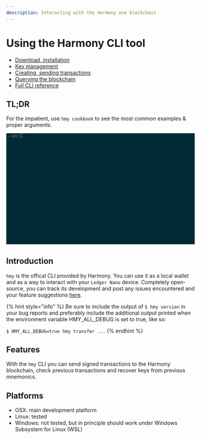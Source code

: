 ```yaml
---
description: Interacting with the Harmony one blockchain
---
```


# Using the Harmony CLI tool

* [Download, installation](download-and-installation.md)
* [Key management](key-management.md)
* [Creating, sending transactions](creating-sending-transactions.md)
* [Querying the blockchain](querying-the-blockchain.md)
* [Full CLI reference](full-cli-reference.md)

## TL;DR

For the impatient, use `hmy cookbook` to see the most common examples & proper arguments.

![](../../.gitbook/assets/hmy-cookbook.gif)

## Introduction

`hmy` is the offical CLI provided by Harmony. You can use it as a local wallet and as a way to interact with your `Ledger Nano` device. Completely open-source, you can track its development and post any issues encountered and your feature suggestions [here](https://github.com/harmony-one/go-sdk).

{% hint style="info" %}
Be sure to include the output of `$ hmy version` in your bug reports and preferably include the additional output printed when the environment variable HMY\_ALL\_DEBUG is set to true, like so:

`$ HMY_ALL_DEBUG=true hmy transfer ...`
{% endhint %}

## Features

With the `hmy` CLI you can send signed transactions to the Harmony blockchain, check previous transactions and recover keys from previous mnemonics.

## Platforms

* OSX: main development platform
* Linux: tested
* Windows: not tested, but in principle should work under Windows Subsystem for Linux \(WSL\)

